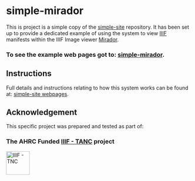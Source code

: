 # simple-mirador

This is project is a simple copy of the [simple-site](https://github.com/jpadfield/simple-site) repository. It has been set up to provide a dedicated example of using the system to view [IIIF](https://iiif.io) manifests within the IIIF Image viewer [Mirador](https://projectmirador.org/).

### To see the example web pages got to: [simple-mirador](https://jpadfield.github.io/simple-mirador/).

## Instructions

Full details and instructions relating to how this system works can be found at: [simple-site webpages](https://jpadfield.github.io/simple-site/).

## Acknowledgement
This specific project was prepared and tested as part of:

### The AHRC Funded [IIIF - TANC](https://tanc-ahrc.github.io/IIIF-TNC) project
<img height="64px" src="https://github.com/jpadfield/simple-site/blob/master/docs/graphics/TANC - IIIF.png" alt="IIIF - TNC">
